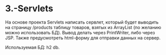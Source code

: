 # 3.-Servlets
На основе проекта Servlets написать сервлет, который будет выводить на страницу /products таблицу товаров, 
взятых из ArrayList (по желанию можно использовать БД). Вывод делать через PrintWriter, либо через JSP. 
Также предусмотреть html-форму для отправки данных на сервер.

Используемая БД: h2 db.
